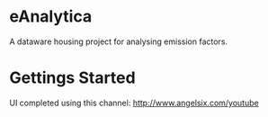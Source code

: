 # eAnalytica
A dataware housing project for analysing emission factors.

# Gettings Started
UI completed using this channel:
http://www.angelsix.com/youtube


